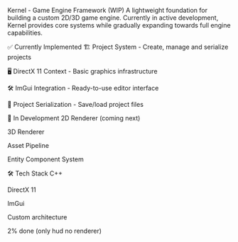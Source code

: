 Kernel - Game Engine Framework (WIP)
A lightweight foundation for building a custom 2D/3D game engine. Currently in active development, Kernel provides core systems while gradually expanding towards full engine capabilities.

✅ Currently Implemented
🏗️ Project System - Create, manage and serialize projects

🖥️ DirectX 11 Context - Basic graphics infrastructure

🛠️ ImGui Integration - Ready-to-use editor interface

📁 Project Serialization - Save/load project files

🔧 In Development
2D Renderer (coming next)

3D Renderer

Asset Pipeline

Entity Component System


🛠️ Tech Stack
C++

DirectX 11

ImGui

Custom architecture


2% done (only hud no renderer)
